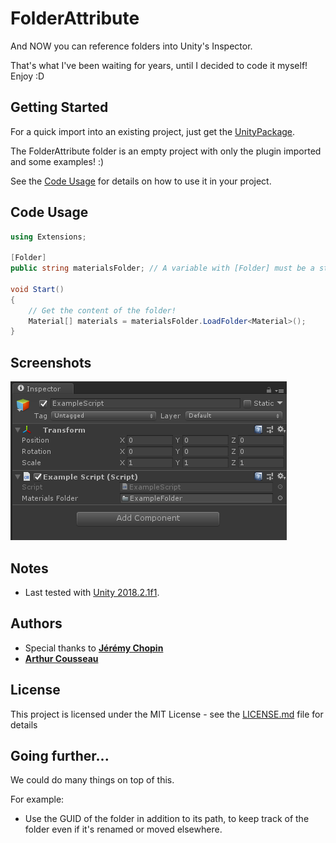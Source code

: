 # FolderAttribute

And NOW you can reference folders into Unity's Inspector.

That's what I've been waiting for years, until I decided to code it myself! Enjoy :D

## Getting Started

For a quick import into an existing project, just get the [UnityPackage](FolderAttributePackage.unitypackage).

The FolderAttribute folder is an empty project with only the plugin imported and some examples! :)

See the [Code Usage](#code-usage) for details on how to use it in your project.

## Code Usage

```csharp
using Extensions;

[Folder]
public string materialsFolder; // A variable with [Folder] must be a string.

void Start()
{
    // Get the content of the folder!
    Material[] materials = materialsFolder.LoadFolder<Material>();
}
```

## Screenshots

![Example 1](Screenshots/Example_1.PNG)

## Notes

* Last tested with [Unity 2018.2.1f1](https://unity3d.com/unity/whatsnew/unity-2018.2.1).

## Authors

* Special thanks to **[Jérémy Chopin](https://www.linkedin.com/in/jeremy-chopin/)**
* **[Arthur Cousseau](https://www.linkedin.com/in/arthurcousseau)**

## License

This project is licensed under the MIT License - see the [LICENSE.md](LICENSE.md) file for details

## Going further...

We could do many things on top of this.

For example:

- Use the GUID of the folder in addition to its path, to keep track of the folder even if it's renamed or moved elsewhere.
